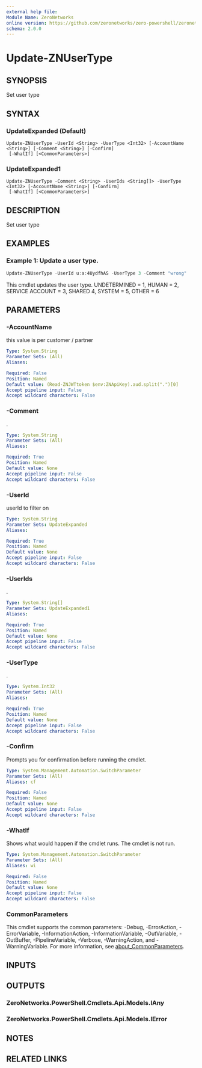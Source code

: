 ```yaml
---
external help file:
Module Name: ZeroNetworks
online version: https://github.com/zeronetworks/zero-powershell/zeronetworks/update-znusertype
schema: 2.0.0
---
```


# Update-ZNUserType

## SYNOPSIS
Set user type

## SYNTAX

### UpdateExpanded (Default)
```
Update-ZNUserType -UserId <String> -UserType <Int32> [-AccountName <String>] [-Comment <String>] [-Confirm]
 [-WhatIf] [<CommonParameters>]
```

### UpdateExpanded1
```
Update-ZNUserType -Comment <String> -UserIds <String[]> -UserType <Int32> [-AccountName <String>] [-Confirm]
 [-WhatIf] [<CommonParameters>]
```

## DESCRIPTION
Set user type

## EXAMPLES

### Example 1: Update a user type.
```powershell
Update-ZNUserType -UserId u:a:4UydfhAS -UserType 3 -Comment "wrong"
```

This cmdlet updates the user type.
UNDETERMINED = 1, HUMAN = 2, SERVICE ACCOUNT = 3, SHARED 4, SYSTEM = 5, OTHER = 6

## PARAMETERS

### -AccountName
this value is per customer / partner

```yaml
Type: System.String
Parameter Sets: (All)
Aliases:

Required: False
Position: Named
Default value: (Read-ZNJWTtoken $env:ZNApiKey).aud.split(".")[0]
Accept pipeline input: False
Accept wildcard characters: False
```

### -Comment
.

```yaml
Type: System.String
Parameter Sets: (All)
Aliases:

Required: True
Position: Named
Default value: None
Accept pipeline input: False
Accept wildcard characters: False
```

### -UserId
userId to filter on

```yaml
Type: System.String
Parameter Sets: UpdateExpanded
Aliases:

Required: True
Position: Named
Default value: None
Accept pipeline input: False
Accept wildcard characters: False
```

### -UserIds
.

```yaml
Type: System.String[]
Parameter Sets: UpdateExpanded1
Aliases:

Required: True
Position: Named
Default value: None
Accept pipeline input: False
Accept wildcard characters: False
```

### -UserType
.

```yaml
Type: System.Int32
Parameter Sets: (All)
Aliases:

Required: True
Position: Named
Default value: None
Accept pipeline input: False
Accept wildcard characters: False
```

### -Confirm
Prompts you for confirmation before running the cmdlet.

```yaml
Type: System.Management.Automation.SwitchParameter
Parameter Sets: (All)
Aliases: cf

Required: False
Position: Named
Default value: None
Accept pipeline input: False
Accept wildcard characters: False
```

### -WhatIf
Shows what would happen if the cmdlet runs.
The cmdlet is not run.

```yaml
Type: System.Management.Automation.SwitchParameter
Parameter Sets: (All)
Aliases: wi

Required: False
Position: Named
Default value: None
Accept pipeline input: False
Accept wildcard characters: False
```

### CommonParameters
This cmdlet supports the common parameters: -Debug, -ErrorAction, -ErrorVariable, -InformationAction, -InformationVariable, -OutVariable, -OutBuffer, -PipelineVariable, -Verbose, -WarningAction, and -WarningVariable. For more information, see [about_CommonParameters](http://go.microsoft.com/fwlink/?LinkID=113216).

## INPUTS

## OUTPUTS

### ZeroNetworks.PowerShell.Cmdlets.Api.Models.IAny

### ZeroNetworks.PowerShell.Cmdlets.Api.Models.IError

## NOTES

## RELATED LINKS

